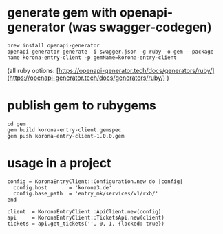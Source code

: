 # generate gem with openapi-generator (was swagger-codegen)
```
brew install openapi-generator
openapi-generator generate -i swagger.json -g ruby -o gem --package-name korona-entry-client -p gemName=korona-entry-client
```
(all ruby options:  [https://openapi-generator.tech/docs/generators/ruby/](https://openapi-generator.tech/docs/generators/ruby/) )

# publish gem to rubygems
```
cd gem
gem build korona-entry-client.gemspec
gem push korona-entry-client-1.0.0.gem
```

# usage in a project
```
config = KoronaEntryClient::Configuration.new do |config|
  config.host       = 'korona3.de'
  config.base_path  = 'entry_mk/services/v1/rxb/'
end

client  = KoronaEntryClient::ApiClient.new(config)
api     = KoronaEntryClient::TicketsApi.new(client)
tickets = api.get_tickets('', 0, 1, {locked: true})
```
